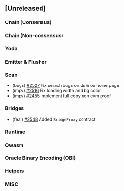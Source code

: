<!--
(feat): New feature
(impv): Improvement / Enhancement
(docs): Documentation
(bugs): Bug fixes
(chore): Chore/cleanup work
-->

## [Unreleased]

### Chain (Consensus)

### Chain (Non-consensus)

### Yoda

### Emitter & Flusher

### Scan

- (bugs) [\#2527](https://github.com/bandprotocol/bandchain/pull/2527) Fix serach bugs on ds & os home page
- (impv) [\#2516](https://github.com/bandprotocol/bandchain/pull/2516) Fix loading width and bg color
- (impv) [\#2455](https://github.com/bandprotocol/bandchain/pull/2455) Implement full copy non evm proof

### Bridges

- (feat) [\#2548](https://github.com/bandprotocol/bandchain/pull/2548) Added `BridgeProxy` contract

### Runtime

### Owasm

### Oracle Binary Encoding (OBI)

### Helpers

### MISC
